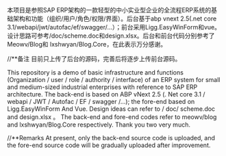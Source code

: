 本项目是参照SAP ERP架构的一款轻型的中小实业型企业的全流程ERP系统的基础架构和功能（组织/用户/角色/权限/界面）。后台基于abp vnext 2.5(.net core 3.1/webapi/jwt/autofac/ef/swagger/...）；前台采用Ligg.EasyWinForm和vue。设计思路可参考/doc/scheme.doc和design.xlsx。后台和前台代码分别参考了 Meowv/Blog和 lxshwyan/Blog.Core，在此表示万分感谢。

//**备注
目前只上传了后台的源码，完善后将逐步上传前台源码。


This repository is a demo of basic infrastructure and functions (Organization / user / role / authority / interface) of an ERP system for small and medium-sized industrial enterprises with reference to SAP ERP architecture. The back-end is based on ABP vNext 2.5 (. Net core 3.1 / webapi / JWT / Autofac / EF / swagger /...); the fore-end based on Ligg.EasyWinForm And Vue. Design ideas can refer to / doc/ scheme.doc and design.xlsx 。 The back-end and fore-end codes refer to meowv/blog and lxshwyan/Blog.Core respectively. Thank you two very much.

//**Remarks
At present, only the back-end source code is uploaded, and the fore-end source code will be gradually uploaded after improvement.
